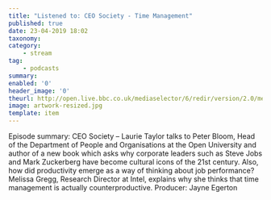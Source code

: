 ```yaml
---
title: "Listened to: CEO Society - Time Management"
published: true
date: 23-04-2019 18:02
taxonomy:
category:
	- stream
tag:
	- podcasts
summary:
enabled: '0'
header_image: '0'
theurl: http://open.live.bbc.co.uk/mediaselector/6/redir/version/2.0/mediaset/audio-nondrm-download/proto/http/vpid/p0762z32.mp3
image: artwork-resized.jpg
template: item
---
```

 
Episode summary: CEO Society – Laurie Taylor talks to Peter Bloom, Head of the Department of People and Organisations at the Open University and author of a new book which asks why corporate leaders such as Steve Jobs and Mark Zuckerberg have become cultural icons of the 21st century. Also, how did productivity emerge as a way of thinking about job performance? Melissa Gregg, Research Director at Intel, explains why she thinks that time management is actually counterproductive. Producer: Jayne Egerton

